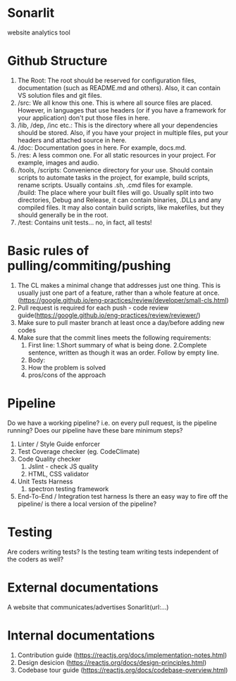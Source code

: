# Sonarlit
website analytics tool 

# Github Structure
1. The Root: The root should be reserved for configuration files, documentation (such as README.md and others). Also, it can contain VS solution files and git files.  
2. /src: We all know this one. This is where all source files are placed. However, in languages that use headers (or if you have a framework for your application) don't put those files in here.  
3. /lib, /dep, /inc etc.: This is the directory where all your dependencies should be stored. Also, if you have your project in multiple files, put your headers and attached source in here.  
4. /doc: Documentation goes in here. For example, docs.md.  
5. /res: A less common one. For all static resources in your project. For example, images and audio.  
6. /tools, /scripts: Convenience directory for your use. Should contain scripts to automate tasks in the project, for example, build scripts, rename scripts. Usually contains .sh, .cmd files for example.  
/build: The place where your built files will go. Usually split into two directories, Debug and Release, it can contain binaries, .DLLs and any compiled files. It may also contain build scripts, like makefiles, but they should generally be in the root.  
7. /test: Contains unit tests... no, in fact, all tests!  

# Basic rules of pulling/commiting/pushing
1. The CL makes a minimal change that addresses just one thing. This is usually just one part of a feature, rather than a whole feature at once.(https://google.github.io/eng-practices/review/developer/small-cls.html)
2. Pull request is required for each push - code review guide(https://google.github.io/eng-practices/review/reviewer/)
3. Make sure to pull master branch at least once a day/before adding new codes
4. Make sure that the commit lines meets the following requirements:
   1. First line:
    1.Short summary of what is being done.
    2.Complete sentence, written as though it was an order.
      Follow by empty line.
   2. Body: 
    1. How the problem is solved
    2. pros/cons of the approach
    
# Pipeline
Do we have a working pipeline? i.e. on every pull request, is the pipeline running?
Does our pipeline have these bare minimum steps?
1. Linter / Style Guide enforcer
2. Test Coverage checker (eg. CodeClimate)
3. Code Quality checker
      1. Jslint - check JS quality
      2. HTML, CSS validator
4. Unit Tests Harness
      1. spectron testing framework
5. End-To-End / Integration test harness
Is there an easy way to fire off the pipeline/ is there a local version of the pipeline?

# Testing
Are coders writing tests?
Is the testing team writing tests independent of the coders as well?

# External documentations
A website that communicates/advertises Sonarlit(url:...)

# Internal documentations
1. Contribution guide (https://reactjs.org/docs/implementation-notes.html)
2. Design desicion (https://reactjs.org/docs/design-principles.html)
3. Codebase tour guide (https://reactjs.org/docs/codebase-overview.html)

